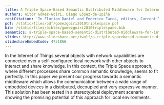 ```yaml
---
title: A Triple Space-Based Semantic Distributed Middleware for Internet of Things
authors: Aitor Gómez-Goiri, Diego López-de-Ipiña
restCitation: 'In Florian Daniel and Federico Facca, editors, Current Trends in Web Engineering, volume 6385 of Lecture Notes in Computer Science, pages 447-458. Springer Berlin / Heidelberg, July 2010. DOI: <a href="http://link.springer.com/chapter/10.1007/978-3-642-16985-4_43">10.1007/978-3-642-16985-4_43</a>.'
pdf: /static/files/pdf/gomezgoiri2010triplespace.pdf
bib: /static/files/bibtex/gomezgoiri2010triplespace.bib
semantics: a-triple-space-based-semantic-distributed-middleware-for-internet-of-things
slides: http://www.slideshare.net/twolf/a-triple-spacebased-semantic-distributed-middleware-for-internet-of-things
slideshareEmbedCode: 4751866
---
```


In the Internet of Things several objects with network capabilities are connected over a self-configured local network with other objects to interact and share knowledge.
In this context, the Triple Space approach, where different processes share common semantic knowledge, seems to fit perfectly.
In this paper we present our progress towards a semantic middleware which allows the communication between a wide range of embedded devices in a distributed, decoupled and very expressive manner.
This solution has been tested in a stereotypical deployment scenario showing the promising potential of this approach for local environments.
